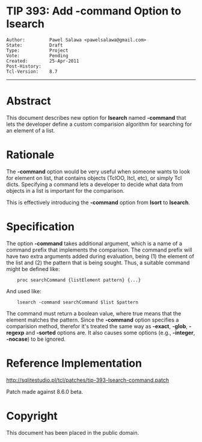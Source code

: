 # TIP 393: Add -command Option to lsearch
	Author:         Pawel Salawa <pawelsalawa@gmail.com>
	State:          Draft
	Type:           Project
	Vote:           Pending
	Created:        25-Apr-2011
	Post-History:   
	Tcl-Version:    8.7
-----

# Abstract

This document describes new option for **lsearch** named **-command** that
lets the developer define a custom comparision algorithm for searching for an
element of a list.

# Rationale

The **-command** option would be very useful when someone wants to look for
element on list, that contains objects \(TclOO, Itcl, etc\), or simply Tcl
dicts. Specifying a command lets a developer to decide what data from objects
in a list is important for the comparison.

This is effectively introducing the **-command** option from **lsort** to
**lsearch**.

# Specification

The option **-command** takes additional argument, which is a name of a
command prefix that implements the comparison. The command prefix will have
two extra arguments added during evaluation, being \(1\) the element of the list
and \(2\) the pattern that is being sought. Thus, a suitable command might be
defined like:

	    proc searchCommand {listElement pattern} {...}

And used like:

	    lsearch -command searchCommand $list $pattern

The command must return a boolean value, where true means that the element
matches the pattern.  Since the **-command** option specifies a comparision
method, therefor it's treated the same way as **-exact**, **-glob**,
**-regexp** and **-sorted** options are. It also causes some options
\(e.g., **-integer**, **-nocase**\) to be ignored.

# Reference Implementation

<http://sqlitestudio.pl/tcl/patches/tip-393-lsearch-command.patch>

Patch made against 8.6.0 beta.

# Copyright

This document has been placed in the public domain.

